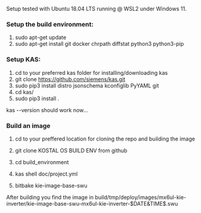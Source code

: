 Setup tested with Ubuntu 18.04 LTS running @ WSL2 under Windows 11.

### Setup the build environment:
1. sudo apt-get update
2. sudo apt-get install git docker chrpath diffstat python3 python3-pip

### Setup KAS:
1. cd to your preferred kas folder for installing/downloading kas
2. git clone https://github.com/siemens/kas.git
3. sudo pip3 install distro jsonschema kconfiglib PyYAML git
4. cd kas/
5. sudo pip3 install .

kas --version
should work now...

### Build an image

1. cd to your preffered location for cloning the repo and building the image
2. git clone KOSTAL OS BUILD ENV from github
3. cd build_environment

4. kas shell doc/project.yml
5. bitbake kie-image-base-swu

After building you find the image in build/tmp/deploy/images/mx6ul-kie-inverter/kie-image-base-swu-mx6ul-kie-inverter-$DATE&TIME$.swu
